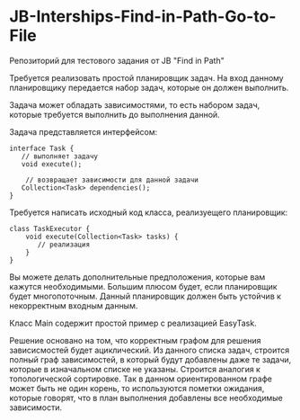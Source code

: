 # JB-Interships-Find-in-Path-Go-to-File
Репозиторий для тестового задания от JB "Find in Path"

Требуется реализовать простой планировщик задач. На вход данному планировщику передается набор задач, которые он должен выполнить.

Задача может обладать зависимостями, то есть набором задач, которые требуется выполнить до выполнения данной.

Задача представляется интерфейсом:

   ```
   interface Task {
      // выполняет задачу
      void execute();

       // возвращает зависимости для данной задачи
      Collection<Task> dependencies();
   }
   ```

Требуется написать исходный код класса, реализуещего планировщик:

   ```
   class TaskExecutor {
       void execute(Collection<Task> tasks) {
          // реализация
       }
   }
   ```
Вы можете делать дополнительные предположения, которые вам кажутся необходимыми. Большим плюсом будет, если планировщик будет многопоточным. Данный планировщик должен быть устойчив к некорректным входным данным.
  
Класс Main содержит простой пример с реализацией EasyTask. 

Решение основано на том, что корректным графом для решения зависисмостей будет ациклический. Из данного списка задач, строится полный граф зависимостей, в который будут добавлены даже те задачи, которые в изначальном списке не указаны. Строится аналогия к топологической сортировке. Так в данном ориентированном графе может быть не один корень, то используются пометки ожидания, которые говорят, что в план выполнения добавлены все необходимые зависимости. 
